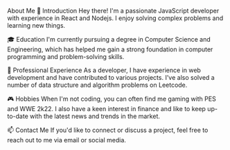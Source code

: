 About Me
👋 Introduction
Hey there! I'm a passionate JavaScript developer with experience in React and Nodejs. I enjoy solving complex problems and learning new things.

🎓 Education
I'm currently pursuing a degree in Computer Science and Engineering, which has helped me gain a strong foundation in computer programming and problem-solving skills.

💼 Professional Experience
As a developer, I have experience in web development and have contributed to various projects. I've also solved a number of data structure and algorithm problems on Leetcode.

🎮 Hobbies
When I'm not coding, you can often find me gaming with PES and WWE 2k22. I also have a keen interest in finance and like to keep up-to-date with the latest news and trends in the market.

📫 Contact Me
If you'd like to connect or discuss a project, feel free to reach out to me via email or social media.
